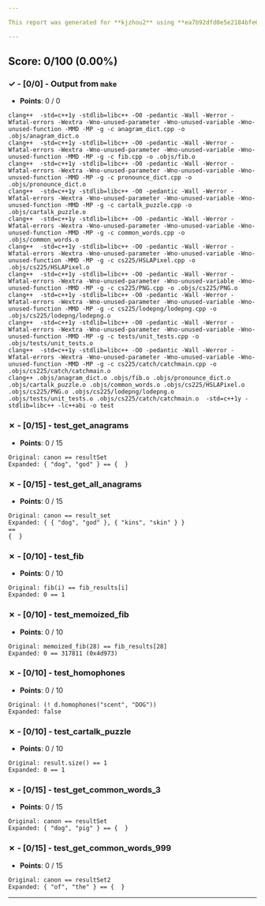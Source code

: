 ```yaml
---

This report was generated for **kjzhou2** using **ea7b92dfd0e5e2184bfe6a9b962443e8662f04fe** (latest commit as of **November 9th 2020, 6:00 am**)

---
```





## Score: 0/100 (0.00%)


### ✓ - [0/0] - Output from `make`

- **Points**: 0 / 0


```
clang++  -std=c++1y -stdlib=libc++ -O0 -pedantic -Wall -Werror -Wfatal-errors -Wextra -Wno-unused-parameter -Wno-unused-variable -Wno-unused-function -MMD -MP -g -c anagram_dict.cpp -o .objs/anagram_dict.o
clang++  -std=c++1y -stdlib=libc++ -O0 -pedantic -Wall -Werror -Wfatal-errors -Wextra -Wno-unused-parameter -Wno-unused-variable -Wno-unused-function -MMD -MP -g -c fib.cpp -o .objs/fib.o
clang++  -std=c++1y -stdlib=libc++ -O0 -pedantic -Wall -Werror -Wfatal-errors -Wextra -Wno-unused-parameter -Wno-unused-variable -Wno-unused-function -MMD -MP -g -c pronounce_dict.cpp -o .objs/pronounce_dict.o
clang++  -std=c++1y -stdlib=libc++ -O0 -pedantic -Wall -Werror -Wfatal-errors -Wextra -Wno-unused-parameter -Wno-unused-variable -Wno-unused-function -MMD -MP -g -c cartalk_puzzle.cpp -o .objs/cartalk_puzzle.o
clang++  -std=c++1y -stdlib=libc++ -O0 -pedantic -Wall -Werror -Wfatal-errors -Wextra -Wno-unused-parameter -Wno-unused-variable -Wno-unused-function -MMD -MP -g -c common_words.cpp -o .objs/common_words.o
clang++  -std=c++1y -stdlib=libc++ -O0 -pedantic -Wall -Werror -Wfatal-errors -Wextra -Wno-unused-parameter -Wno-unused-variable -Wno-unused-function -MMD -MP -g -c cs225/HSLAPixel.cpp -o .objs/cs225/HSLAPixel.o
clang++  -std=c++1y -stdlib=libc++ -O0 -pedantic -Wall -Werror -Wfatal-errors -Wextra -Wno-unused-parameter -Wno-unused-variable -Wno-unused-function -MMD -MP -g -c cs225/PNG.cpp -o .objs/cs225/PNG.o
clang++  -std=c++1y -stdlib=libc++ -O0 -pedantic -Wall -Werror -Wfatal-errors -Wextra -Wno-unused-parameter -Wno-unused-variable -Wno-unused-function -MMD -MP -g -c cs225/lodepng/lodepng.cpp -o .objs/cs225/lodepng/lodepng.o
clang++  -std=c++1y -stdlib=libc++ -O0 -pedantic -Wall -Werror -Wfatal-errors -Wextra -Wno-unused-parameter -Wno-unused-variable -Wno-unused-function -MMD -MP -g -c tests/unit_tests.cpp -o .objs/tests/unit_tests.o
clang++  -std=c++1y -stdlib=libc++ -O0 -pedantic -Wall -Werror -Wfatal-errors -Wextra -Wno-unused-parameter -Wno-unused-variable -Wno-unused-function -MMD -MP -g -c cs225/catch/catchmain.cpp -o .objs/cs225/catch/catchmain.o
clang++ .objs/anagram_dict.o .objs/fib.o .objs/pronounce_dict.o .objs/cartalk_puzzle.o .objs/common_words.o .objs/cs225/HSLAPixel.o .objs/cs225/PNG.o .objs/cs225/lodepng/lodepng.o .objs/tests/unit_tests.o .objs/cs225/catch/catchmain.o  -std=c++1y -stdlib=libc++ -lc++abi -o test

```


### ✗ - [0/15] - test_get_anagrams

- **Points**: 0 / 15


```
Original: canon == resultSet
Expanded: { "dog", "god" } == {  }
```


### ✗ - [0/15] - test_get_all_anagrams

- **Points**: 0 / 15


```
Original: canon == result_set
Expanded: { { "dog", "god" }, { "kins", "skin" } }
==
{  }
```


### ✗ - [0/10] - test_fib

- **Points**: 0 / 10


```
Original: fib(i) == fib_results[i]
Expanded: 0 == 1
```


### ✗ - [0/10] - test_memoized_fib

- **Points**: 0 / 10


```
Original: memoized_fib(28) == fib_results[28]
Expanded: 0 == 317811 (0x4d973)
```


### ✗ - [0/10] - test_homophones

- **Points**: 0 / 10


```
Original: (! d.homophones("scent", "DOG"))
Expanded: false
```


### ✗ - [0/10] - test_cartalk_puzzle

- **Points**: 0 / 10


```
Original: result.size() == 1
Expanded: 0 == 1
```


### ✗ - [0/15] - test_get_common_words_3

- **Points**: 0 / 15


```
Original: canon == resultSet
Expanded: { "dog", "pig" } == {  }
```


### ✗ - [0/15] - test_get_common_words_999

- **Points**: 0 / 15


```
Original: canon == resultSet2
Expanded: { "of", "the" } == {  }
```


---